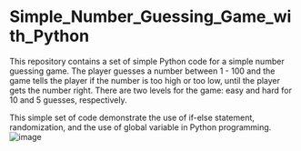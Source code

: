 # Simple_Number_Guessing_Game_with_Python
This repository contains a set of simple Python code for a simple number guessing game. The player guesses a number between 1 - 100 and the game tells the player if the number is too high or too low, until the player gets the number right. There are two levels for the game: easy and hard for 10 and 5 guesses, respectively.

This simple set of code demonstrate the use of if-else statement, randomization, and the use of global variable in Python programming.
![image](https://user-images.githubusercontent.com/65524471/154833832-310ca80b-33c6-48c6-a222-4b8cc3fafa17.png)

